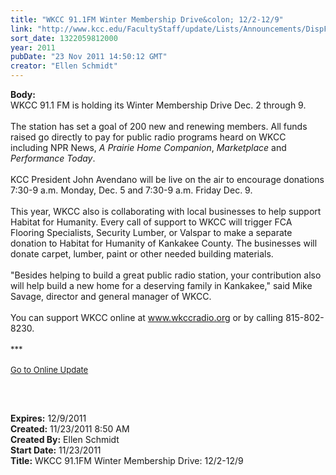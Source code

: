 ```yaml
---
title: "WKCC 91.1FM Winter Membership Drive&colon; 12/2-12/9"
link: "http://www.kcc.edu/FacultyStaff/update/Lists/Announcements/DispForm.aspx?ID=524"
sort_date: 1322059812000
year: 2011
pubDate: "23 Nov 2011 14:50:12 GMT"
creator: "Ellen Schmidt"
---
```


<div><b>Body:</b> <div class="ExternalClassCEFA38C780404D8D86677D94AD051388">
<div>WKCC 91.1 FM is holding its Winter Membership Drive Dec. 2 through 9.</div>
<div> </div>
<div>The station has set a goal of 200 new and renewing members. All funds raised go directly to pay for public radio programs heard on WKCC including NPR News, <em>A Prairie Home Companion</em>, <em>Marketplace</em> and <em>Performance Today</em>. </div>
<div><br />KCC President John Avendano will be live on the air to encourage donations 7:30-9 a.m. Monday, Dec. 5 and 7:30-9 a.m. Friday Dec. 9.</div>
<div><br />This year, WKCC also is collaborating with local businesses to help support Habitat for Humanity. Every call of support to WKCC will trigger FCA Flooring Specialists, Security Lumber, or Valspar to make a separate donation to Habitat for Humanity of Kankakee County. The businesses will donate carpet, lumber, paint or other needed building materials.</div>
<div> </div>
<div>&quot;Besides helping to build a great public radio station, your contribution also will help build a new home for a deserving family in Kankakee,&quot; said Mike Savage, director and general manager of WKCC.</div>
<div> </div>
<div>You can support WKCC online at <a href="http://www.wkccradio.org/">www.wkccradio.org</a> or by calling 815-802-8230.</div>
<div>
<div>
<div><font size="2"></font> </div>
<div><font size="2">***</font></div>
<div><font size="2"></font> </div>
<div><font size="2"><a href="/FacultyStaff/update/Pages/dailyupdate.aspx">Go to Online Update</a></font><font size="2"></font></div>
<div><font size="2"></font> </div>
<p><font size="2"> </p></font></div></div></div></div>
<div><b>Expires:</b> 12/9/2011</div>
<div><b>Created:</b> 11/23/2011 8:50 AM</div>
<div><b>Created By:</b> Ellen Schmidt</div>
<div><b>Start Date:</b> 11/23/2011</div>
<div><b>Title:</b> WKCC 91.1FM Winter Membership Drive: 12/2-12/9</div>
